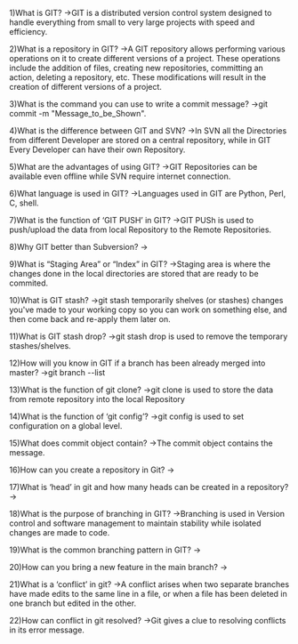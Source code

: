 

1)What is GIT? ->GIT is a distributed version control system designed to handle everything from small to very large projects with speed and efficiency.

2)What is a repository in GIT? ->A GIT repository allows performing various operations on it to create different versions of a project. These operations include the addition of files, creating new repositories, committing an action, deleting a repository, etc. These modifications will result in the creation of different versions of a project.

3)What is the command you can use to write a commit message? ->git commit -m "Message_to_be_Shown".

4)What is the difference between GIT and SVN? ->In SVN all the Directories from different Developer are stored on a central repository, while in GIT Every Developer can have their own Repository.

5)What are the advantages of using GIT? ->GIT Repositories can be available even offline while SVN require internet connection.

6)What language is used in GIT? ->Languages used in GIT are Python, Perl, C, shell.

7)What is the function of ‘GIT PUSH’ in GIT? ->GIT PUSh is used to push/upload the data from local Repository to the Remote Repositories.

8)Why GIT better than Subversion? ->

9)What is “Staging Area” or “Index” in GIT? ->Staging area is where the changes done in the local directories are stored that are ready to be commited.

10)What is GIT stash? ->git stash temporarily shelves (or stashes) changes you've made to your working copy so you can work on something else, and then come back and re-apply them later on.

11)What is GIT stash drop? ->git stash drop is used to remove the temporary stashes/shelves.

12)How will you know in GIT if a branch has been already merged into master? ->git branch --list

13)What is the function of git clone? ->git clone is used to store the data from remote repository into the local Repository

14)What is the function of ‘git config’? ->git config is used to set configuration on a global level.

15)What does commit object contain? ->The commit object contains the message.

16)How can you create a repository in Git? ->

17)What is ‘head’ in git and how many heads can be created in a repository? ->

18)What is the purpose of branching in GIT? ->Branching is used in Version control and software management to maintain stability while isolated changes are made to code.

19)What is the common branching pattern in GIT? ->

20)How can you bring a new feature in the main branch? ->

21)What is a ‘conflict’ in git? ->A conflict arises when two separate branches have made edits to the same line in a file, or when a file has been deleted in one branch but edited in the other.

22)How can conflict in git resolved? ->Git gives a clue to resolving conflicts in its error message.

